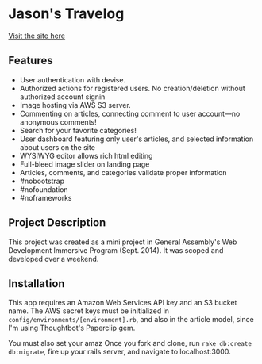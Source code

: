 Jason's Travelog
=============
[Visit the site here](http://json-travelog.herokuapp.com)

Features
------
* User authentication with devise. 
* Authorized actions for registered users. No creation/deletion without authorized account signin
* Image hosting via AWS S3 server.
* Commenting on articles, connecting comment to user account—no anonymous comments!
* Search for your favorite categories!
* User dashboard featuring only user's articles, and selected information about users on the site
* WYSIWYG editor allows rich html editing
* Full-bleed image slider on landing page
* Articles, comments, and categories validate proper information
* #nobootstrap
* #nofoundation
* #noframeworks

Project Description
------
This project was created as a mini project in General Assembly's Web Development Immersive Program (Sept. 2014). It was scoped and developed over a weekend. 

Installation
------
This app requires an Amazon Web Services API key and an S3 bucket name. The AWS secret keys must be initialized in `config/environments/[environment].rb`, and also in the article model, since I'm using Thoughtbot's Paperclip gem. 

You must also set your amaz  Once you fork and clone, run `rake db:create db:migrate`, fire up your rails server, and navigate to localhost:3000.
